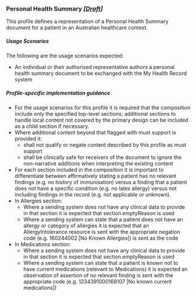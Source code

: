 ### Personal Health Summary *[[Draft](http://hl7.org/fhir/stu3/valueset-publication-status.html)]* 

This profile defines a representation of a Personal Health Summary document for a patient in an Australian healthcare context.

##### **Usage Scenarios**
The following are the usage scenarios expected:
* An individual or their authorised representative authors a personal health summary document to be exchanged with the My Health Record system

##### **Profile-specific implementation guidance**
* For the usage scenarios for this profile it is required that the composition include only the specified top-level sections; additional sections to handle local content not covered by the primary design can be included as a child section if necessary.
* Where additional content beyond that flagged with must support is provided it:
    * shall not qualify or negate content described by this profile as must support
    * shall be clinically safe for receivers of the document to ignore the non-narrative additions when interpreting the existing content
* For each section included in the composition it is important to differentiate between affirmatively stating a patient has no relevant findings (e.g. no history of immunisation) versus a finding that a patient does not have a specific condition (e.g. no latex allergy) versus not including findings in the record (e.g. not applicable or unknown).
* In Allergies section:
    * Where a sending system does not have any clinical data to provide in that section it is expected that section.emptyReason is used
    * Where a sending system can state that a patient does not have an allergy or category of allergies it is expected that an AllergyIntolerance resource is sent with the appropriate negation code (e.g. 160244002 &#124;No Known Allergies&#124;) is sent as the code
* In Medications section:
    * Where a sending system does not have any clinical data to provide in that section it is expected that section.emptyReason is used
    * Where a sending system can state that a patient is known not to have current medications  (relevant to Medications) it is expected an observation of assertion of no relevant finding is sent with the appropriate code (e.g. 1234391000168107 &#124;No known current medications&#124;)

